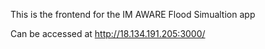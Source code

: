 This is the frontend for the IM AWARE Flood Simualtion app


Can be accessed at http://18.134.191.205:3000/
